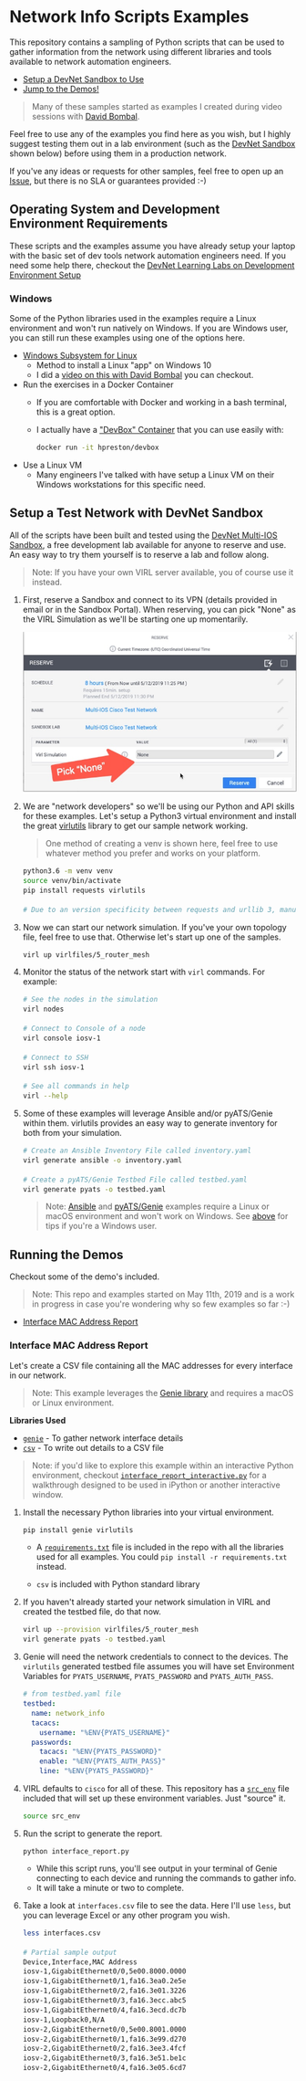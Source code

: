 # Network Info Scripts Examples
This repository contains a sampling of Python scripts that can be used to gather information from the network using different libraries and tools available to network automation engineers.  

* [Setup a DevNet Sandbox to Use](#setup-a-test-network-with-devnet-sandbox)
* [Jump to the Demos!](#running-the-demos)

> Many of these samples started as examples I created during video sessions with [David Bombal](https://www.youtube.com/playlist?list=PLhfrWIlLOoKMduetaIJgOoQCyfiJNEX74). 

Feel free to use any of the examples you find here as you wish, but I highly suggest testing them out in a lab environment (such as the [DevNet Sandbox](https://devnetsandbox.cisco.com/RM/Diagram/Index/6b023525-4e7f-4755-81ae-05ac500d464a?diagramType=Topology) shown below) before using them in a production network. 

If you've any ideas or requests for other samples, feel free to open up an [Issue](issue), but there is no SLA or guarantees provided :-) 

## Operating System and Development Environment Requirements 
These scripts and the examples assume you have already setup your laptop with the basic set of dev tools network automation engineers need.  If you need some help there, checkout the [DevNet Learning Labs on Development Environment Setup](http://developer.cisco.com/learning/modules/dev-setup)

### Windows 
Some of the Python libraries used in the examples require a Linux environment and won't run natively on Windows.  If you are Windows user, you can still run these examples using one of the options here.  

* [Windows Subsystem for Linux](https://docs.microsoft.com/en-us/windows/wsl/install-win10)
	* Method to install a Linux "app" on Windows 10
	* I did a [video on this with David Bombal](https://www.youtube.com/watch?v=vE5unuqIauE&list=PLhfrWIlLOoKMduetaIJgOoQCyfiJNEX74&index=12&t=0s) you can checkout.
* Run the exercises in a Docker Container 
	* If you are comfortable with Docker and working in a bash terminal, this is a great option. 
	* I actually have a ["DevBox" Container](https://hub.docker.com/r/hpreston/devbox) that you can use easily with: 
	
		```bash
		docker run -it hpreston/devbox 
		```
* Use a Linux VM
	* Many engineers I've talked with have setup a Linux VM on their Windows workstations for this specific need.  

## Setup a Test Network with DevNet Sandbox

All of the scripts have been built and tested using the [DevNet Multi-IOS Sandbox](https://devnetsandbox.cisco.com/RM/Diagram/Index/6b023525-4e7f-4755-81ae-05ac500d464a?diagramType=Topology), a free development lab available for anyone to reserve and use.  An easy way to try them yourself is to reserve a lab and follow along.  

> Note: If you have your own VIRL server available, you of course use it instead. 

1. First, reserve a Sandbox and connect to its VPN (details provided in email or in the Sandbox Portal). When reserving, you can pick "None" as the VIRL Simulation as we'll be starting one up momentarily. 

	![](images/reserve-sbx.jpg)

1. We are "network developers" so we'll be using our Python and API skills for these examples.  Let's setup a Python3 virtual environment and install the great [virlutils](https://pypi.org/project/virlutils/) library to get our sample network working. 
	
	> One method of creating a venv is shown here, feel free to use whatever method you prefer and works on your platform. 
	
	```bash
	python3.6 -m venv venv 
	source venv/bin/activate 
	pip install requests virlutils 

	# Due to an version specificity between requests and urllib 3, manually installing requests here 
	``` 

1. Now we can start our network simulation.  If you've your own topology file, feel free to use that.  Otherwise let's start up one of the samples. 

	```bash
	virl up virlfiles/5_router_mesh
	```
	
1. Monitor the status of the network start with `virl` commands.  For example: 

	```bash
	# See the nodes in the simulation 
	virl nodes
	
	# Connect to Console of a node 
	virl console iosv-1
	
	# Connect to SSH 
	virl ssh iosv-1
	
	# See all commands in help 
	virl --help 
	```

1. Some of these examples will leverage Ansible and/or pyATS/Genie within them.  virlutils provides an easy way to generate inventory for both from your simulation. 

	```bash
	# Create an Ansible Inventory File called inventory.yaml
	virl generate ansible -o inventory.yaml
	
	# Create a pyATS/Genie Testbed File called testbed.yaml
	virl generate pyats -o testbed.yaml
	```
	
	> Note: [Ansible](https://docs.ansible.com/ansible/latest/user_guide/windows_faq.html#can-ansible-run-on-windows) and [pyATS/Genie](https://developer.cisco.com/pyats/) examples require a Linux or macOS environment and won't work on Windows.  See [above](#windows) for tips if you're a Windows user.


## Running the Demos
Checkout some of the demo's included. 

> Note: This repo and examples started on May 11th, 2019 and is a work in progress in case you're wondering why so few examples so far :-)

* [Interface MAC Address Report](#interface-mac-address-report)

### Interface MAC Address Report
Let's create a CSV file containing all the MAC addresses for every interface in our network.  

> Note: This example leverages the [Genie library](http://developer.cisco.com/pyats/) and requires a macOS or Linux environment.

**Libraries Used**

* [`genie`](https://pypi.org/project/genie/) - To gather network interface details
* [`csv`](https://docs.python.org/3.7/library/csv.html) - To write out details to a CSV file

> Note: if you'd like to explore this example within an interactive Python environment, checkout [`interface_report_interactive.py`](interface_report_interactive.py) for a walkthrough designed to be used in iPython or another interactive window.

1. Install the necessary Python libraries into your virtual environment. 

	```bash
	pip install genie virlutils
	```
	
	* A [`requirements.txt`](requirements.txt) file is included in the repo with all the libraries used for all examples.  You could `pip install -r requirements.txt` instead. 
	
	* `csv` is included with Python standard library

1. If you haven't already started your network simulation in VIRL and created the testbed file, do that now. 

	```bash
	virl up --provision virlfiles/5_router_mesh
	virl generate pyats -o testbed.yaml
	```

1. Genie will need the network credentials to connect to the devices.  The `virlutils` generated testbed file assumes you will have set Environment Variables for `PYATS_USERNAME`, `PYATS_PASSWORD` and `PYATS_AUTH_PASS`. 

	```yaml
	# from testbed.yaml file
	testbed:		
	  name: network_info
	  tacacs:
	    username: "%ENV{PYATS_USERNAME}"
	  passwords:
	    tacacs: "%ENV{PYATS_PASSWORD}"
	    enable: "%ENV{PYATS_AUTH_PASS}"
	    line: "%ENV{PYATS_PASSWORD}"
	```

1. VIRL defaults to `cisco` for all of these.  This repository has a [`src_env`](src_env) file included that will set up these environment variables. Just "source" it. 
	
	```bash
	source src_env
	```

1. Run the script to generate the report. 

	```
	python interface_report.py
	```
	
	* While this script runs, you'll see output in your terminal of Genie connecting to each device and running the commands to gather info.  
	* It will take a minute or two to complete. 

1. Take a look at `interfaces.csv` file to see the data. Here I'll use `less`, but you can leverage Excel or any other program you wish. 

	```bash
	less interfaces.csv
	
	# Partial sample output 
	Device,Interface,MAC Address
	iosv-1,GigabitEthernet0/0,5e00.8000.0000
	iosv-1,GigabitEthernet0/1,fa16.3ea0.2e5e
	iosv-1,GigabitEthernet0/2,fa16.3e01.3226
	iosv-1,GigabitEthernet0/3,fa16.3ecc.abc5
	iosv-1,GigabitEthernet0/4,fa16.3ecd.dc7b
	iosv-1,Loopback0,N/A
	iosv-2,GigabitEthernet0/0,5e00.8001.0000
	iosv-2,GigabitEthernet0/1,fa16.3e99.d270
	iosv-2,GigabitEthernet0/2,fa16.3ee3.4fcf
	iosv-2,GigabitEthernet0/3,fa16.3e51.be1c
	iosv-2,GigabitEthernet0/4,fa16.3e05.6cd7
	```
